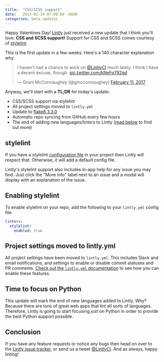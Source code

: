 ```yaml
---
title:  "CSS/SCSS support"
date:   2017-02-14 07:00:00 -0600
categories: beta updates
---
```


Happy Valentines Day! [Lintly](https://lintly.com) just received a new update that I think you'll love:
**CSS and SCSS support!** Support for CSS and SCSS comes courtesy of [stylelint](http://stylelint.io).

This is the first update in a few weeks. Here's a 140 character explanation why:

<blockquote class="twitter-tweet" data-lang="en"><p lang="en" dir="ltr">I haven&#39;t had a chance to work on <a href="https://twitter.com/LintlyCI">@LintlyCI</a> much lately. I think I have a decent excuse, though. <a href="https://t.co/kNeFq792gd">pic.twitter.com/kNeFq792gd</a></p>&mdash; Grant McConnaughey (@gmcconnaughey) <a href="https://twitter.com/gmcconnaughey/status/830465212759281665">February 11, 2017</a></blockquote>
<script async src="//platform.twitter.com/widgets.js" charset="utf-8"></script>

Anyway, we'll start with a **TL;DR** for today's update:

* CSS/SCSS support via stylelint
* All project settings moved to `lintly.yml`
* Update to [flake8 3.3.0](http://flake8.readthedocs.io/en/latest/release-notes/3.3.0.html)
* Automatic repo syncing from GitHub every few hours
* The end of adding new languages/linters to Lintly ([read below](#time-to-focus-on-python) to find out more)

## stylelint

If you have a stylelint [configuration file](http://stylelint.io/user-guide/configuration/) in your
project then Lintly will respect that. Otherwise, it will add a default config file.

Lintly's stylelint support also includes in-app help for any issue you may find. Just click the "More info"
label next to an issue and a modal will display with an explanation of the issue.

## Enabling stylelint

To enable stylelint on your repo, add the following to your `lintly.yml` config file:

```yaml
linters:
  stylelint:
    enabled: true
```

## Project settings moved to lintly.yml

All project settings have been moved to `lintly.yml`. This includes Slack and email notifications, and settings to enable or disable commit statuses and PR comments. [Check out the `lintly.yml` documentation](http://docs.lintly.com/#build-configuration) to see how you can enable these features.

## Time to focus on Python

This update will mark the end of new languages added to Lintly. Why? Because there are tons of great web apps that lint all sorts of languages. Therefore, Lintly is going to start focusing _just_ on Python in order to provide the best Python support possible.

## Conclusion

If you have any feature requests or notice any bugs then head on over to the
[Lintly issue tracker](https://github.com/LintlyCI/Lintly-Issues/issues), or send us a tweet
[@LintlyCI](https://twitter.com/LintlyCI). And as always, happy linting!

